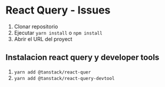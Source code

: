 # React Query - Issues

1. Clonar repositorio
2. Ejecutar ```yarn install``` o ```npm install```
3. Abrir el URL del proyect

## Instalacion react query y developer tools

1. ```yarn add @tanstack/react-quer```
2. ```yarn add @tanstack/react-query-devtool```
